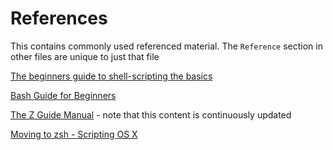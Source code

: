 # References
This contains commonly used referenced material. The `Reference` section in other files are unique to just that file

[The beginners guide to shell-scripting the basics](https://www.howtogeek.com/67469/the-beginners-guide-to-shell-scripting-the-basics/)

[Bash Guide for Beginners](https://www.tldp.org/LDP/Bash-Beginners-Guide/Bash-Beginners-Guide.pdf)

[The Z Guide Manual](http://zsh.sourceforge.net/Doc/zsh_a4.pdf) - note that this content is continuously updated

[Moving to zsh - Scripting OS X](https://scriptingosx.com/2019/06/moving-to-zsh/)
